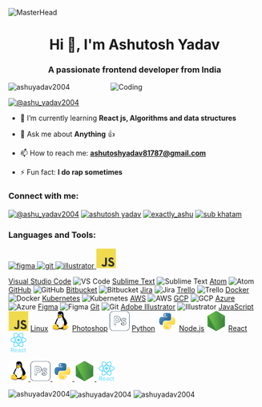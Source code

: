 ![MasterHead](https://e0.pxfuel.com/wallpapers/618/216/desktop-wallpaper-buyhostingbd-a-secured-hosting-and-domain-provider-company-web-development.jpg)

<h1 align="center">Hi 👋, I'm Ashutosh Yadav</h1>
<h3 align="center">A passionate frontend developer from India</h3>


  <img align="right" src="https://res.cloudinary.com/practicaldev/image/fetch/s--0zLeX1LY--/c_limit%2Cf_auto%2Cfl_progressive%2Cq_66%2Cw_800/https://res.cloudinary.com/practicaldev/image/fetch/s--TVrZFUna--/c_limit%252Cf_auto%252Cfl_progressive%252Cq_66%252Cw_880/https://dev-to-uploads.s3.amazonaws.com/uploads/articles/wukog07lt3tvqobbl611.gif" alt="Coding" width="300" style="display: inline-block; align: right;" />




<p align="left"> <img src="https://komarev.com/ghpvc/?username=ashuyadav2004&label=Profile%20views&color=0e75b6&style=flat" alt="ashuyadav2004" /> </p>

<p align="left"> <a href="https://twitter.com/@ashu_yadav2004" target="_blank"><img src="https://img.shields.io/twitter/follow/@ashu_yadav2004?logo=twitter&style=for-the-badge" alt="@ashu_yadav2004" /></a> </p>

- 🌱 I’m currently learning **React js, Algorithms and data structures**

- 💬 Ask me about **Anything** 👍

- 📫 How to reach me: **ashutoshyadav81787@gmail.com**

- ⚡ Fun fact: **I do rap sometimes**

### Connect with me:

<a href="https://twitter.com/@ashu_yadav2004" target="_blank"><img align="center" src="https://raw.githubusercontent.com/rahuldkjain/github-profile-readme-generator/master/src/images/icons/Social/twitter.svg" alt="@ashu_yadav2004" height="30" width="40" /></a>
<a href="https://fb.com/ashutosh yadav" target="_blank"><img align="center" src="https://raw.githubusercontent.com/rahuldkjain/github-profile-readme-generator/master/src/images/icons/Social/facebook.svg" alt="ashutosh yadav" height="30" width="40" /></a>
<a href="https://instagram.com/exactly_ashu" target="_blank"><img align="center" src="https://raw.githubusercontent.com/rahuldkjain/github-profile-readme-generator/master/src/images/icons/Social/instagram.svg" alt="exactly_ashu" height="30" width="40" /></a>
<a href="https://www.youtube.com/c/sub khatam" target="_blank"><img align="center" src="https://raw.githubusercontent.com/rahuldkjain/github-profile-readme-generator/master/src/images/icons/Social/youtube.svg" alt="sub khatam" height="30" width="40" /></a>

### Languages and Tools:

<a href="https://www.figma.com/" target="_blank" rel="noreferrer"> <img src="https://www.vectorlogo.zone/logos/figma/figma-icon.svg" alt="figma" width="40" height="40"/> </a>
<a href="https://git-scm.com/" target="_blank" rel="noreferrer"> <img src="https://www.vectorlogo.zone/logos/git-scm/git-scm-icon.svg" alt="git" width="40" height="40"/> </a>
<a href="https://www.adobe.com/in/products/illustrator.html" target="_blank" rel="noreferrer"> <img src="https://www.vectorlogo.zone/logos/adobe_illustrator/adobe_illustrator-icon.svg" alt="illustrator" width="40" height="40"/> </a>
<a href="https://developer.mozilla.org/en-US/docs/Web/JavaScript" target="_blank" rel="noreferrer"> <img src="https://raw.githubusercontent.com/devicons/devicon/master/icons/javascript/javascript-original.svg" alt="javascript" width="40" height="40"/> </a>

[Visual Studio Code](https://code.visualstudio.com/) <img src="https://img.icons8.com/color/48/000000/visual-studio-code-2019.png" alt="VS Code" width="40" height="40"/>
[Sublime Text](https://www.sublimetext.com/) <img src="https://img.icons8.com/color/48/000000/sublime-text.png" alt="Sublime Text" width="40" height="40"/>
[Atom](https://atom.io/) <img src="https://img.icons8.com/ios-filled/50/000000/atom-editor.png" alt="Atom" width="40" height="40"/>
[GitHub](https://github.com/) <img src="https://img.icons8.com/ios-filled/50/000000/github.png" alt="GitHub" width="40" height="40"/>
[Bitbucket](https://bitbucket.org/) <img src="https://img.icons8.com/color/48/000000/bitbucket.png" alt="Bitbucket" width="40" height="40"/>
[Jira](https://www.atlassian.com/software/jira) <img src="https://img.icons8.com/color/48/000000/jira.png" alt="Jira" width="40" height="40"/>
[Trello](https://trello.com/) <img src="https://img.icons8.com/ios-filled/50/000000/trello.png" alt="Trello" width="40" height="40"/>
[Docker](https://www.docker.com/) <img src="https://img.icons8.com/color/48/000000/docker.png" alt="Docker" width="40" height="40"/>
[Kubernetes](https://kubernetes.io/) <img src="https://img.icons8.com/color/48/000000/kubernetes.png" alt="Kubernetes" width="40" height="40"/>
[AWS](https://aws.amazon.com/) <img src="https://img.icons8.com/color/48/000000/amazon-web-services.png" alt="AWS" width="40" height="40"/>
[GCP](https://cloud.google.com/) <img src="https://img.icons8.com/color/48/000000/google-cloud-platform.png" alt="GCP" width="40" height="40"/>
[Azure](https://azure.microsoft.com/) <img src="https://img.icons8.com/color/48/000000/microsoft-azure.png" alt="Azure" width="40" height="40"/>
[Figma](https://www.figma.com/) <img src="https://www.vectorlogo.zone/logos/figma/figma-icon.svg" alt="Figma" width="40" height="40"/>
[Git](https://git-scm.com/) <img src="https://www.vectorlogo.zone/logos/git-scm/git-scm-icon.svg" alt="Git" width="40" height="40"/>
[Adobe Illustrator](https://www.adobe.com/in/products/illustrator.html) <img src="https://www.vectorlogo.zone/logos/adobe_illustrator/adobe_illustrator-icon.svg" alt="Illustrator" width="40" height="40"/>
[JavaScript](https://developer.mozilla.org/en-US/docs/Web/JavaScript) <img src="https://raw.githubusercontent.com/devicons/devicon/master/icons/javascript/javascript-original.svg" alt="JavaScript" width="40" height="40"/>
[Linux](https://www.linux.org/) <img src="https://raw.githubusercontent.com/devicons/devicon/master/icons/linux/linux-original.svg" alt="Linux" width="40" height="40"/>
[Photoshop](https://www.photoshop.com/en) <img src="https://raw.githubusercontent.com/devicons/devicon/master/icons/photoshop/photoshop-line.svg" alt="Photoshop" width="40" height="40"/>
[Python](https://www.python.org) <img src="https://raw.githubusercontent.com/devicons/devicon/master/icons/python/python-original.svg" alt="Python" width="40" height="40"/>
[Node.js](https://www.nodejs.org) <img src="https://raw.githubusercontent.com/devicons/devicon/master/icons/nodejs/nodejs-original.svg" alt="Node.js" width="40" height="40"/>
[React](https://reactjs.org/) <img src="https://raw.githubusercontent.com/devicons/devicon/master/icons/react/react-original-wordmark.svg" alt="React" width="40" height="40"/>

<a href="https://www.linux.org/" target="_blank" rel="noreferrer"> <img src="https://raw.githubusercontent.com/devicons/devicon/master/icons/linux/linux-original.svg" alt="linux" width="40" height="40"/> </a>
<a href="https://www.photoshop.com/en" target="_blank" rel="noreferrer"> <img src="https://raw.githubusercontent.com/devicons/devicon/master/icons/photoshop/photoshop-line.svg" alt="photoshop" width="40" height="40"/> </a>
<a href="https://www.python.org" target="_blank" rel="noreferrer"> <img src="https://raw.githubusercontent.com/devicons/devicon/master/icons/python/python-original.svg" alt="python" width="40" height="40"/> </a>
<a href="https://www.nodejs.org" target="_blank" rel="noreferrer"> <img src="https://raw.githubusercontent.com/devicons/devicon/master/icons/nodejs/nodejs-original.svg" alt="Node.js" width="40" height="40"/> </a>
<a href="https://reactjs.org/" target="_blank" rel="noreferrer"> <img src="https://raw.githubusercontent.com/devicons/devicon/master/icons/react/react-original-wordmark.svg" alt="react" width="40" height="40"/> </a>

<img align="left" src="https://github-readme-stats.vercel.app/api/top-langs?username=ashuyadav2004&show_icons=true&locale=en&layout=compact" alt="ashuyadav2004" />

<img align="center" src="https://github-readme-stats.vercel.app/api?username=ashuyadav2004&show_icons=true&locale=en" alt="ashuyadav2004" />

<img align="center" src="https://github-readme-streak-stats.herokuapp.com/?user=ashuyadav2004&" alt="ashuyadav2004" />

